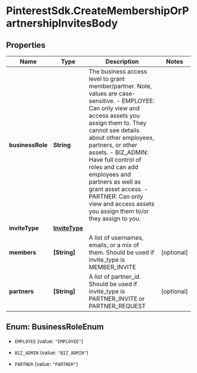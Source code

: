 # PinterestSdk.CreateMembershipOrPartnershipInvitesBody

## Properties

Name | Type | Description | Notes
------------ | ------------- | ------------- | -------------
**businessRole** | **String** | The business access level to grant member/partner. Note, values are case-sensitive. - EMPLOYEE: Can only view and access assets you assign them to. They cannot see details about other employees, partners, or other assets. - BIZ_ADMIN: Have full control of roles and can add employees and partners as well as grant asset access. - PARTNER: Can only view and access assets you assign them to/or they assign to you. | 
**inviteType** | [**InviteType**](InviteType.md) |  | 
**members** | **[String]** | A list of usernames, emails, or a mix of them. Should be used if invite_type is MEMBER_INVITE | [optional] 
**partners** | **[String]** | A list of partner_id. Should be used if invite_type is PARTNER_INVITE or PARTNER_REQUEST | [optional] 



## Enum: BusinessRoleEnum


* `EMPLOYEE` (value: `"EMPLOYEE"`)

* `BIZ_ADMIN` (value: `"BIZ_ADMIN"`)

* `PARTNER` (value: `"PARTNER"`)




